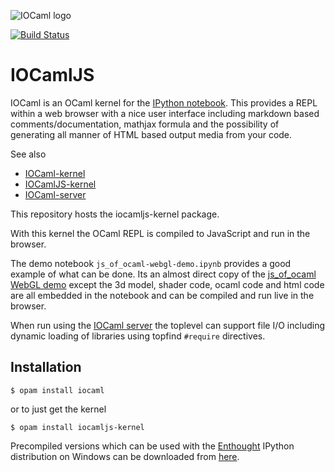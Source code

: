 ![IOCaml logo](https://raw.githubusercontent.com/andrewray/iocamlserver/master/logos/IOlogoJS.png "IOCaml logo")

[![Build Status](https://travis-ci.org/andrewray/iocamljs.svg?branch=master)](https://travis-ci.org/andrewray/iocamljs)

# IOCamlJS 

IOCaml is an OCaml kernel for the 
[IPython notebook](http://ipython.org/notebook.html). 
This provides a REPL within a web browser with a nice user interface 
including markdown based comments/documentation, mathjax formula and 
the possibility of generating all manner of HTML based output media 
from your code.  

See also

* [IOCaml-kernel](https://github.com/andrewray/iocaml)
* [IOCamlJS-kernel](https://github.com/andrewray/iocamljs)
* [IOCaml-server](https://github.com/andrewray/iocamlserver)

This repository hosts the iocamljs-kernel package.

With this kernel the OCaml REPL is compiled to JavaScript and run in the
browser.

The demo notebook `js_of_ocaml-webgl-demo.ipynb` provides a good example of what 
can be done.  Its an almost direct copy of the 
[js\_of\_ocaml WebGL demo](http://ocsigen.org/js_of_ocaml/files/webgl/index.html) except
the 3d model, shader code, ocaml code and html code are all embedded in the notebook
and can be compiled and run live in the browser.

When run using the [IOCaml server](https://github.com/andrewray/iocamlserver) the 
toplevel can support file I/O including dynamic loading of libraries using
topfind ```#require``` directives.

## Installation

```
$ opam install iocaml
```

or to just get the kernel

```
$ opam install iocamljs-kernel
```

Precompiled versions which can be used with the [Enthought](https://www.enthought.com/downloads/) 
IPython distribution on Windows can be downloaded from 
[here](https://github.com/andrewray/iocamljs/releases/download/v0.4/static.tar.gz).


